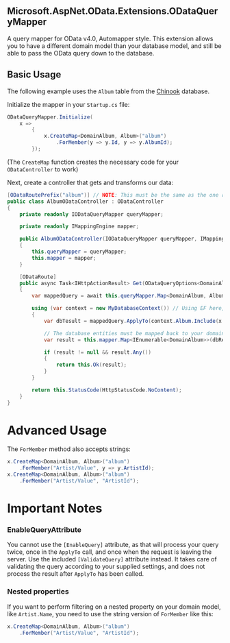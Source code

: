 Microsoft.AspNet.OData.Extensions.ODataQueryMapper
-------------------------------------------
A query mapper for OData v4.0, Automapper style. This extension allows you to have a different domain model than your database model, and still be able to pass the OData query down to the database.

## Basic Usage
The following example uses the `Album` table from the [Chinook](http://chinookdatabase.codeplex.com/) database.  

Initialize the mapper in your `Startup.cs` file:

```csharp
ODataQueryMapper.Initialize(
    x =>
        {
            x.CreateMap<DomainAlbum, Album>("album")
                .ForMember(y => y.Id, y => y.AlbumId);
        });
```
(The `CreateMap` function creates the necessary code for your `ODataController` to work)

Next, create a controller that gets and transforms our data:

```csharp
[ODataRoutePrefix("album")] // NOTE: This must be the same as the one registered in the initializer
public class AlbumODataController : ODataController
{
    private readonly IODataQueryMapper queryMapper;

    private readonly IMappingEngine mapper;

    public AlbumODataController(IODataQueryMapper queryMapper, IMappingEngine mapper)
    {
        this.queryMapper = queryMapper;
        this.mapper = mapper;
    }

    [ODataRoute]
    public async Task<IHttpActionResult> Get(ODataQueryOptions<DomainAlbum> query)
    {
        var mappedQuery = await this.queryMapper.Map<DomainAlbum, Album>(query);

        using (var context = new MyDatabaseContext()) // Using EF here, but other frameworks can be used
        {
            var dbTesult = mappedQuery.ApplyTo(context.Album.Include(x => x.Artist))

            // The database entities must be mapped back to your domain models, this example uses Automapper
            var result = this.mapper.Map<IEnumerable<DomainAlbum>>(dbResult);

            if (result != null && result.Any())
            {
                return this.Ok(result);
            }
        }

        return this.StatusCode(HttpStatusCode.NoContent);
    }
}
```

# Advanced Usage
The `ForMember` method also accepts strings:

```csharp
x.CreateMap<DomainAlbum, Album>("album")
    .ForMember("Artist/Value", y => y.ArtistId);
x.CreateMap<DomainAlbum, Album>("album")
    .ForMember("Artist/Value", "ArtistId");
```

# Important Notes
### EnableQueryAttribute
You cannot use the `[EnableQuery]` attribute, as that will process your query twice, once in the `ApplyTo` call, and once when the request is leaving the server. Use the included `[ValidateQuery]` attribute instead. It takes care of validating the query according to your supplied settings, and does not process the result after `ApplyTo` has been called.

### Nested properties
If you want to perform filtering on a nested property on your domain model, like `Artist.Name`, you need to use the string version of `ForMember` like this:

```csharp
x.CreateMap<DomainAlbum, Album>("album")
    .ForMember("Artist/Value", "ArtistId");
```  
